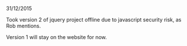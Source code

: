 31/12/2015

Took version 2 of jquery project offline due to javascript security risk, as Rob mentions. 

Version 1 will stay on the website for now.
